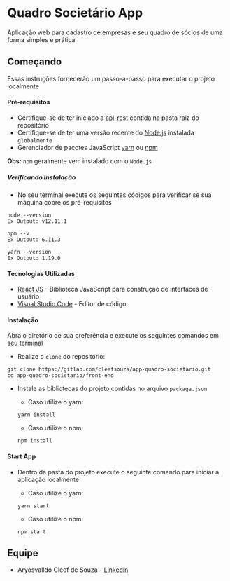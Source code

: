 # Quadro Societário App

Aplicação web para cadastro de empresas e seu quadro de sócios de uma forma simples e prática

## Começando

Essas instruções fornecerão um passo-a-passo para executar o projeto localmente

#### Pré-requisitos

- Certifique-se de ter iniciado a [api-rest](https://gitlab.com/cleefsouza/app-quadro-societario/-/tree/master/api-rest) contida na pasta raiz do repositório
- Certifique-se de ter uma versão recente do [Node.js](https://nodejs.org/en/) instalada `globalmente`
- Gerenciador de pacotes JavaScript [yarn](https://yarnpkg.com/) ou [npm](https://www.npmjs.com/get-npm)

**Obs:** `npm` geralmente vem instalado com o `Node.js`

##### Verificando Instalação

- No seu terminal execute os seguintes códigos para verificar se sua máquina cobre os pré-requisitos

```
node --version
Ex Output: v12.11.1

npm --v
Ex Output: 6.11.3

yarn --version
Ex Output: 1.19.0
```

#### Tecnologias Utilizadas

- [React JS](https://pt-br.reactjs.org/) - Biblioteca JavaScript para construção de interfaces de usuário
- [Visual Studio Code](https://code.visualstudio.com/) - Editor de código

#### Instalação

Abra o diretório de sua preferência e execute os seguintes comandos em seu terminal

- Realize o `clone` do repositório:

```
git clone https://gitlab.com/cleefsouza/app-quadro-societario.git
cd app-quadro-societario/front-end
```

- Instale as bibliotecas do projeto contidas no arquivo `package.json`

  - Caso utilize o yarn:

  ```
  yarn install
  ```

  - Caso utilize o npm:

  ```
  npm install
  ```

#### Start App

- Dentro da pasta do projeto execute o seguinte comando para iniciar a aplicação localmente

  - Caso utilize o yarn:

  ```
  yarn start
  ```

  - Caso utilize o npm:

  ```
  npm start
  ```

## Equipe

- Aryosvalldo Cleef de Souza - [Linkedin](https://www.linkedin.com/in/aryosvalldo-cleef/)
